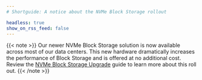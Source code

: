 ```yaml
---
# Shortguide: A notice about the NVMe Block Storage rollout

headless: true
show_on_rss_feed: false
---
```


{{< note >}}
Our newer NVMe Block Storage solution is now available across most of our data centers. This new hardware dramatically increases the performance of Block Storage and is offered at no additional cost. Review the [NVMe Block Storage Upgrade](/docs/products/storage/block-storage/guides/nvme-upgrade/) guide to learn more about this roll out.
{{< /note >}}